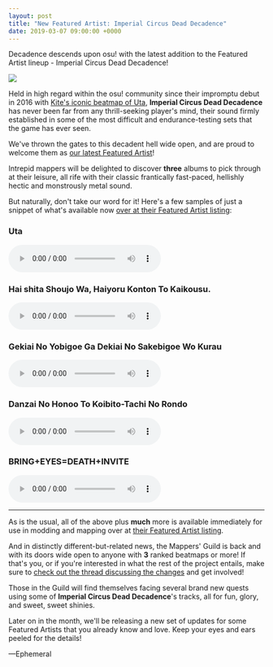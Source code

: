 ```yaml
---
layout: post
title: "New Featured Artist: Imperial Circus Dead Decadence"
date: 2019-03-07 09:00:00 +0000
---
```


Decadence descends upon osu! with the latest addition to the Featured Artist lineup - Imperial Circus Dead Decadence!

[![](https://assets.ppy.sh/artists/35/header.jpg)](https://osu.ppy.sh/beatmaps/artists/35)

Held in high regard within the osu! community since their impromptu debut in 2016 with [Kite's iconic beatmap of Uta](https://osu.ppy.sh/beatmapsets/410162#osu/890190), **Imperial Circus Dead Decadence** has never been far from any thrill-seeking player's mind, their sound firmly established in some of the most difficult and endurance-testing sets that the game has ever seen.

We've thrown the gates to this decadent hell wide open, and are proud to welcome them as [our latest Featured Artist](https://osu.ppy.sh/beatmaps/artists/35)!

Intrepid mappers will be delighted to discover **three** albums to pick through at their leisure, all rife with their classic frantically fast-paced, hellishly hectic and monstrously metal sound.

But naturally, don't take our word for it! Here's a few samples of just a snippet of what's available now [over at their Featured Artist listing](https://osu.ppy.sh/beatmaps/artists/35):

### Uta 

<audio controls>
    <source src="https://assets.ppy.sh/artists/35/previews/854.mp3" type="audio/mpeg">
</audio>

<!-- lint ignore no-heading-punctuation -->

### Hai shita Shoujo Wa, Haiyoru Konton To Kaikousu.

<audio controls>
    <source src="https://assets.ppy.sh/artists/35/previews/850.mp3" type="audio/mpeg">
</audio>

### Gekiai No Yobigoe Ga Dekiai No Sakebigoe Wo Kurau

<audio controls>
    <source src="https://assets.ppy.sh/artists/35/previews/848.mp3" type="audio/mpeg">
</audio>
 
### Danzai No Honoo To Koibito-Tachi No Rondo

<audio controls>
    <source src="https://assets.ppy.sh/artists/35/previews/857.mp3" type="audio/mpeg">
</audio>

### BRING+EYES=DEATH+INVITE

<audio controls>
    <source src="https://assets.ppy.sh/artists/35/previews/862.mp3" type="audio/mpeg">
</audio>

---

As is the usual, all of the above plus **much** more is available immediately for use in modding and mapping over at [their Featured Artist listing](https://osu.ppy.sh/beatmaps/artists/35).

And in distinctly different-but-related news, the Mappers' Guild is back and with its doors wide open to anyone with **3** ranked beatmaps or more! If that's you, or if you're interested in what the rest of the project entails, make sure to [check out the thread discussing the changes](https://osu.ppy.sh/community/forums/topics/875743) and get involved!

Those in the Guild will find themselves facing several brand new quests using some of **Imperial Circus Dead Decadence**'s tracks, all for fun, glory, and sweet, sweet shinies.

Later on in the month, we'll be releasing a new set of updates for some Featured Artists that you already know and love. Keep your eyes and ears peeled for the details!

—Ephemeral
